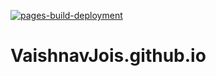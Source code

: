 [![pages-build-deployment](https://github.com/VaishnavJois/VaishnavJois.github.io/actions/workflows/pages/pages-build-deployment/badge.svg?branch=live)](https://github.com/VaishnavJois/VaishnavJois.github.io/actions/workflows/pages/pages-build-deployment)

# VaishnavJois.github.io